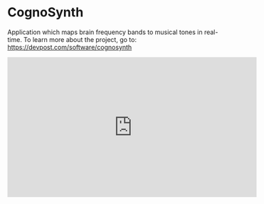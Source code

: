 # CognoSynth
Application which maps brain frequency bands to musical tones in real-time.
To learn more about the project, go to: https://devpost.com/software/cognosynth


<iframe width="560" height="315" src="https://www.youtube.com/embed/NzHeBiVY_Nc" frameborder="0" allow="accelerometer; autoplay; encrypted-media; gyroscope; picture-in-picture" allowfullscreen></iframe>
